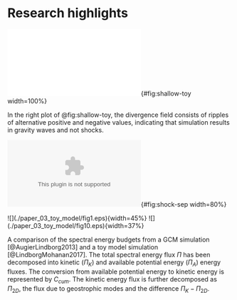 # Research highlights

![Comparison of the divergence fields ($\mathbf{\nabla.u}$) from a shallow
water simulation (left) and a similar toy-model simulation (right). $L_f$ is
the forcing length scale. Source:
@LindborgMohanan2017.](./paper_03_toy_model/fig9.pdf){#fig:shallow-toy
width=100%}

In the right plot of
@fig:shallow-toy, the divergence field consists of ripples of alternative
positive and negative values, indicating that simulation results in gravity
waves and not shocks.

![Average shock separation distance $(d)$ in a series of shallow water
simulations plotted against the forcing Froude number $(F_f)$. The Froude
number is inversely proportional to the wave phase-speed, $c$. The theoretical
prediction $d \propto F_f^{1/2}$ is displayed as a dashed line.  Source:
@augier_shallow_2019.
](./paper_04_shallow_water/Pyfig/fig6.eps){#fig:shock-sep width=80%}

<div id="fig:sebgcmtoy">
![](./paper_03_toy_model/fig1.eps){width=45%}
![](./paper_03_toy_model/fig10.eps){width=37%}

A comparison of the spectral energy budgets from a GCM simulation
[@AugierLindborg2013] and a toy model simulation [@LindborgMohanan2017]. The
total spectral energy flux $\Pi$ has been decomposed into kinetic ($\Pi_K$) and
available potential energy ($\Pi_A$) energy fluxes. The conversion from
available potential energy to kinetic energy is represented by $C_{cum}$. The
kinetic energy flux is further decomposed as $\Pi_{2D}$, the flux due to
geostrophic modes and the difference $\Pi_K - \Pi_{2D}$.
</div>

